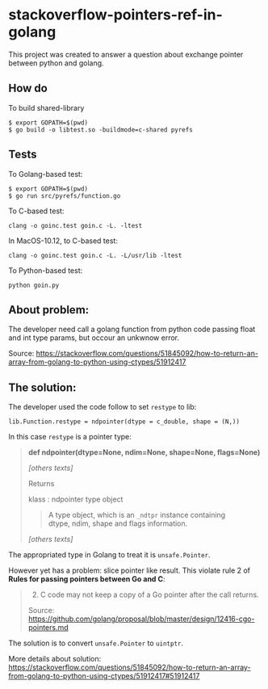 # stackoverflow-pointers-ref-in-golang

This project was created to answer a question about exchange pointer between python and golang.

## How do

To build shared-library
```
$ export GOPATH=$(pwd) 
$ go build -o libtest.so -buildmode=c-shared pyrefs
```

## Tests

To Golang-based test:
```
$ export GOPATH=$(pwd) 
$ go run src/pyrefs/function.go
```

To C-based test:
```
clang -o goinc.test goin.c -L. -ltest
```

In MacOS-10.12, to C-based test:
```
clang -o goinc.test goin.c -L. -L/usr/lib -ltest
```

To Python-based test:
```
python goin.py
```

## About problem:

The developer need call a golang function from python code passing float and int type params, but occour an unkwnow error.

Source: https://stackoverflow.com/questions/51845092/how-to-return-an-array-from-golang-to-python-using-ctypes/51912417

## The solution:

The developer used the code follow to set ```restype``` to lib:


    lib.Function.restype = ndpointer(dtype = c_double, shape = (N,))

In this case ```restype``` is a pointer type:

> **def ndpointer(dtype=None, ndim=None, shape=None, flags=None)** 
> 
> *[others texts]*
>
> Returns
> 
> klass : ndpointer type object
> 
>   >A type object, which is an `_ndtpr` instance containing  
>   >dtype, ndim, shape and flags information.
>
> *[others texts]*

The appropriated type in Golang to treat it is ```unsafe.Pointer```.

However yet has a problem: slice pointer like result. This violate rule 2 of **Rules for passing pointers between Go and C**:

> 2. C code may not keep a copy of a Go pointer after the call returns.
> 
> Source: https://github.com/golang/proposal/blob/master/design/12416-cgo-pointers.md

The solution is to convert ```unsafe.Pointer``` to ```uintptr```. 

More details about solution: https://stackoverflow.com/questions/51845092/how-to-return-an-array-from-golang-to-python-using-ctypes/51912417#51912417


<!-- About C-interop, unsafe
For the purposes of C-interop, unsafe.Pointer(&bytes) will create a pointer to the first byte of the slice, which is not the first byte of the data (which is usually what C expects)--for this reason, you should use unsafe.Pointer(&bytes[0]) -->
